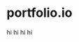 # portfolio.io
<html>
  <head>
    <title>
      My portfolio
    </title>
    <body>
      hi hi hi hi 
    </body>
  </head>
</html>

